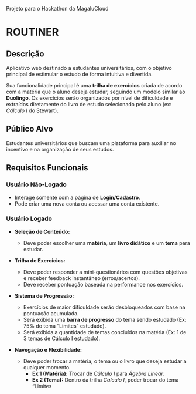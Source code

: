 Projeto para o Hackathon da MagaluCloud

# **ROUTINER**

## **Descrição**

Aplicativo web destinado a estudantes universitários, com o objetivo principal de estimular o estudo de forma intuitiva e divertida.

Sua funcionalidade principal é uma **trilha de exercícios** criada de acordo com a matéria que o aluno deseja estudar, seguindo um modelo similar ao **Duolingo**. Os exercícios serão organizados por nível de dificuldade e extraídos diretamente do livro de estudo selecionado pelo aluno (ex: *Cálculo I* do Stewart).

## **Público Alvo**

Estudantes universitários que buscam uma plataforma para auxiliar no incentivo e na organização de seus estudos.

## **Requisitos Funcionais**

### **Usuário Não-Logado**
* Interage somente com a página de **Login/Cadastro**.
* Pode criar uma nova conta ou acessar uma conta existente.

### **Usuário Logado**

* **Seleção de Conteúdo:**
    * Deve poder escolher uma **matéria**, um **livro didático** e um **tema** para estudar.

* **Trilha de Exercícios:**
    * Deve poder responder a mini-questionários com questões objetivas e receber feedback instantâneo (erros/acertos).
    * Deve receber pontuação baseada na performance nos exercícios.

* **Sistema de Progressão:**
    * Exercícios de maior dificuldade serão desbloqueados com base na pontuação acumulada.
    * Será exibida uma **barra de progresso** do tema sendo estudado (Ex: 75% do tema “Limites” estudado).
    * Será exibida a quantidade de temas concluídos na matéria (Ex: 1 de 3 temas de Cálculo I estudado).

* **Navegação e Flexibilidade:**
    * Deve poder trocar a matéria, o tema ou o livro que deseja estudar a qualquer momento.
        * **Ex 1 (Matéria):** Trocar de *Cálculo I* para *Ágebra Linear*.
        * **Ex 2 (Tema):** Dentro da trilha *Cálculo I*, poder trocar do tema “Limites
